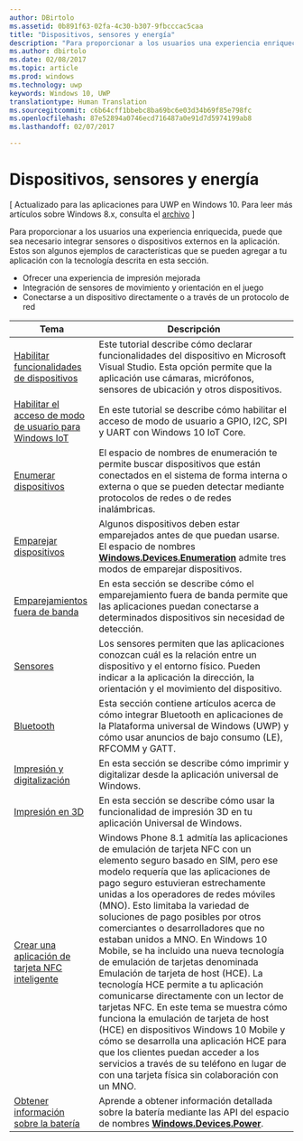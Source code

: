 ```yaml
---
author: DBirtolo
ms.assetid: 0b891f63-02fa-4c30-b307-9fbcccac5caa
title: "Dispositivos, sensores y energía"
description: "Para proporcionar a los usuarios una experiencia enriquecida, puede que sea necesario integrar sensores o dispositivos externos en la aplicación."
ms.author: dbirtolo
ms.date: 02/08/2017
ms.topic: article
ms.prod: windows
ms.technology: uwp
keywords: Windows 10, UWP
translationtype: Human Translation
ms.sourcegitcommit: c6b64cff1bbebc8ba69bc6e03d34b69f85e798fc
ms.openlocfilehash: 87e52894a0746ecd716487a0e91d7d5974199ab8
ms.lasthandoff: 02/07/2017

---
```

# <a name="devices-sensors-and-power"></a>Dispositivos, sensores y energía

\[ Actualizado para las aplicaciones para UWP en Windows 10. Para leer más artículos sobre Windows 8.x, consulta el [archivo](http://go.microsoft.com/fwlink/p/?linkid=619132) \]

Para proporcionar a los usuarios una experiencia enriquecida, puede que sea necesario integrar sensores o dispositivos externos en la aplicación. Estos son algunos ejemplos de características que se pueden agregar a tu aplicación con la tecnología descrita en esta sección.

-   Ofrecer una experiencia de impresión mejorada
-   Integración de sensores de movimiento y orientación en el juego
-   Conectarse a un dispositivo directamente o a través de un protocolo de red

| Tema | Descripción |
|-------|-------------|
| [Habilitar funcionalidades de dispositivos](enable-device-capabilities.md) | Este tutorial describe cómo declarar funcionalidades del dispositivo en Microsoft Visual Studio. Esta opción permite que la aplicación use cámaras, micrófonos, sensores de ubicación y otros dispositivos. | 
| [Habilitar el acceso de modo de usuario para Windows IoT](enable-usermode-access.md) | En este tutorial se describe cómo habilitar el acceso de modo de usuario a GPIO, I2C, SPI y UART con Windows 10 IoT Core. |
| [Enumerar dispositivos](enumerate-devices.md) | El espacio de nombres de enumeración te permite buscar dispositivos que están conectados en el sistema de forma interna o externa o que se pueden detectar mediante protocolos de redes o de redes inalámbricas. |
| [Emparejar dispositivos](pair-devices.md) | Algunos dispositivos deben estar emparejados antes de que puedan usarse. El espacio de nombres [<strong>Windows.Devices.Enumeration</strong>](https://msdn.microsoft.com/library/windows/apps/BR225459) admite tres modos de emparejar dispositivos. |
| [Emparejamientos fuera de banda](out-of-band-pairing.md) | En esta sección se describe cómo el emparejamiento fuera de banda permite que las aplicaciones puedan conectarse a determinados dispositivos sin necesidad de detección. | 
| [Sensores](sensors.md) | Los sensores permiten que las aplicaciones conozcan cuál es la relación entre un dispositivo y el entorno físico. Pueden indicar a la aplicación la dirección, la orientación y el movimiento del dispositivo. |
| [Bluetooth](bluetooth.md) | Esta sección contiene artículos acerca de cómo integrar Bluetooth en aplicaciones de la Plataforma universal de Windows (UWP) y cómo usar anuncios de bajo consumo (LE), RFCOMM y GATT. | 
| [Impresión y digitalización](printing-and-scanning.md) | En esta sección se describe cómo imprimir y digitalizar desde la aplicación universal de Windows. | 
| [Impresión en 3D](3d-printing.md) | En esta sección se describe cómo usar la funcionalidad de impresión 3D en tu aplicación Universal de Windows. |
| [Crear una aplicación de tarjeta NFC inteligente](host-card-emulation.md) | Windows Phone 8.1 admitía las aplicaciones de emulación de tarjeta NFC con un elemento seguro basado en SIM, pero ese modelo requería que las aplicaciones de pago seguro estuvieran estrechamente unidas a los operadores de redes móviles (MNO). Esto limitaba la variedad de soluciones de pago posibles por otros comerciantes o desarrolladores que no estaban unidos a MNO. En Windows 10 Mobile, se ha incluido una nueva tecnología de emulación de tarjetas denominada Emulación de tarjeta de host (HCE). La tecnología HCE permite a tu aplicación comunicarse directamente con un lector de tarjetas NFC. En este tema se muestra cómo funciona la emulación de tarjeta de host (HCE) en dispositivos Windows 10 Mobile y cómo se desarrolla una aplicación HCE para que los clientes puedan acceder a los servicios a través de su teléfono en lugar de con una tarjeta física sin colaboración con un MNO. |
| [Obtener información sobre la batería](get-battery-info.md) | Aprende a obtener información detallada sobre la batería mediante las API del espacio de nombres [<strong>Windows.Devices.Power</strong>](https://msdn.microsoft.com/library/windows/apps/Dn895017). |


